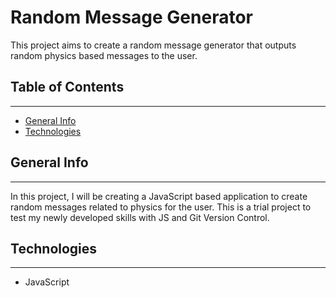 # Random Message Generator
This project aims to create a random message generator that outputs random physics based messages to the user.

## Table of Contents
---
* [General Info](#general-info)
* [Technologies](#technologies)

## General Info
---
In this project, I will be creating a JavaScript based application to create random messages related to physics for the user. This is a trial project to test my newly developed skills with JS and Git Version Control.

## Technologies
---
* JavaScript
